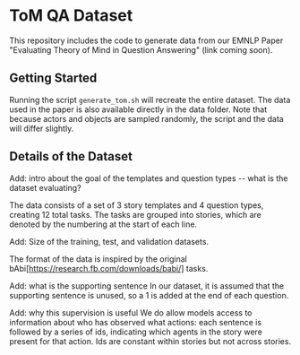 # ToM QA Dataset

This repository includes the code to generate data from our EMNLP Paper "Evaluating Theory of Mind in Question Answering" (link coming soon).

## Getting Started

Running the script `generate_tom.sh` will recreate the entire dataset. The data used in the paper is also available directly in the data folder. Note that because actors and objects are sampled randomly, the script and the data will differ slightly.

## Details of the Dataset

Add: intro about the goal of the templates and question types -- what is the dataset evaluating?

The data consists of a set of 3 story templates and 4 question types, creating 12 total tasks. The tasks are grouped into stories, which are denoted by the numbering at the start of each line.

Add: Size of the training, test, and validation datasets.

The format of the data is inspired by the original bAbi[https://research.fb.com/downloads/babi/] tasks. 

Add: what is the supporting sentence
In our dataset, it is assumed that the supporting sentence is unused, so a 1 is added at the end of each question. 

Add: why this supervision is useful
We do allow models access to information about who has observed what actions: each sentence is followed by a series of ids, indicating which agents in the story were present for that action. Ids are constant within stories but not across stories.
